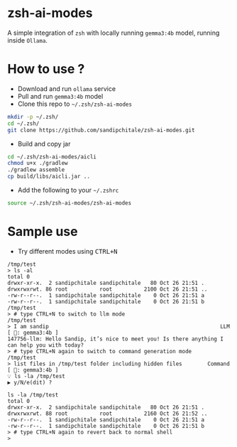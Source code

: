 # zsh-ai-modes

A simple integration of `zsh` with locally running `gemma3:4b` model, running inside `Ollama`.

# How to use ?

- Download and run `ollama` service
- Pull and run `gemma3:4b` model
- Clone this repo to `~/.zsh/zsh-ai-modes`

```zsh
mkdir -p ~/.zsh/ 
cd ~/.zsh/
git clone https://github.com/sandipchitale/zsh-ai-modes.git
```
- Build and copy jar

```zsh
cd ~/.zsh/zsh-ai-modes/aicli
chmod u+x ./gradlew
./gradlew assemble
cp build/libs/aicli.jar ..
```

- Add the following to your `~/.zshrc`

```zsh
source ~/.zsh/zsh-ai-modes/zsh-ai-modes
```

# Sample use

- Try different modes using <kbd>CTRL+N</kbd>

```text
/tmp/test
> ls -al
total 0
drwxr-xr-x.  2 sandipchitale sandipchitale   80 Oct 26 21:51 .
drwxrwxrwt. 86 root          root          2100 Oct 26 21:51 ..
-rw-r--r--.  1 sandipchitale sandipchitale    0 Oct 26 21:51 a
-rw-r--r--.  1 sandipchitale sandipchitale    0 Oct 26 21:51 b
/tmp/test
> # type CTRL+N to switch to llm mode
/tmp/test
> I am sandip                                                      LLM [ 🤖: gemma3:4b ]
147756-llm: Hello Sandip, it’s nice to meet you! Is there anything I can help you with today?
> # type CTRL+N again to switch to command generation mode
/tmp/test
> list files in /tmp/test folder including hidden files        Command [ 🤖: gemma3:4b ]
💡 ls -la /tmp/test
▶️ y/N/e(dit) ? 

ls -la /tmp/test
total 0
drwxr-xr-x.  2 sandipchitale sandipchitale   80 Oct 26 21:51 .
drwxrwxrwt. 88 root          root          2160 Oct 26 21:52 ..
-rw-r--r--.  1 sandipchitale sandipchitale    0 Oct 26 21:51 a
-rw-r--r--.  1 sandipchitale sandipchitale    0 Oct 26 21:51 b
> # type CTRL+N again to revert back to normal shell
> 
```
